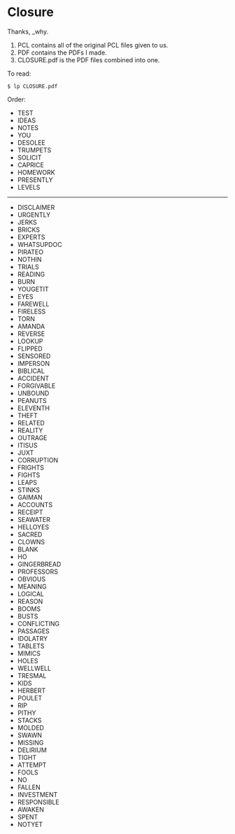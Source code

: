 Closure
=======

Thanks, _why.

1. PCL contains all of the original PCL files given to us.
2. PDF contains the PDFs I made.
3. CLOSURE.pdf is the PDF files combined into one.

To read:

    $ lp CLOSURE.pdf

Order:

* TEST
* IDEAS
* NOTES
* YOU
* DESOLEE
* TRUMPETS
* SOLICIT
* CAPRICE
* HOMEWORK
* PRESENTLY
* LEVELS
------------
* DISCLAIMER
* URGENTLY
* JERKS
* BRICKS
* EXPERTS
* WHATSUPDOC
* PIRATEO
* NOTHIN
* TRIALS
* READING
* BURN
* YOUGETIT
* EYES
* FAREWELL
* FIRELESS
* TORN
* AMANDA
* REVERSE
* LOOKUP
* FLIPPED
* SENSORED
* IMPERSON
* BIBLICAL
* ACCIDENT
* FORGIVABLE
* UNBOUND
* PEANUTS
* ELEVENTH
* THEFT
* RELATED
* REALITY
* OUTRAGE
* ITISUS
* JUXT
* CORRUPTION
* FRIGHTS
* FIGHTS
* LEAPS
* STINKS
* GAIMAN
* ACCOUNTS
* RECEIPT
* SEAWATER
* HELLOYES
* SACRED
* CLOWNS
* BLANK
* HO
* GINGERBREAD
* PROFESSORS
* OBVIOUS
* MEANING
* LOGICAL
* REASON
* BOOMS
* BUSTS
* CONFLICTING
* PASSAGES
* IDOLATRY
* TABLETS
* MIMICS
* HOLES
* WELLWELL
* TRESMAL
* KIDS
* HERBERT
* POULET
* RIP
* PITHY
* STACKS
* MOLDED
* SWAWN
* MISSING
* DELIRIUM
* TIGHT
* ATTEMPT
* FOOLS
* NO
* FALLEN
* INVESTMENT
* RESPONSIBLE
* AWAKEN
* SPENT
* NOTYET

